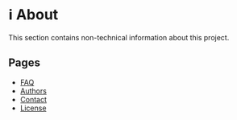 # ℹ️ About

This section contains non-technical information about this project.

## Pages

- [FAQ](./faq.md)
- [Authors](./authors.md)
- [Contact](./contact.md)
- [License](./license.md)
